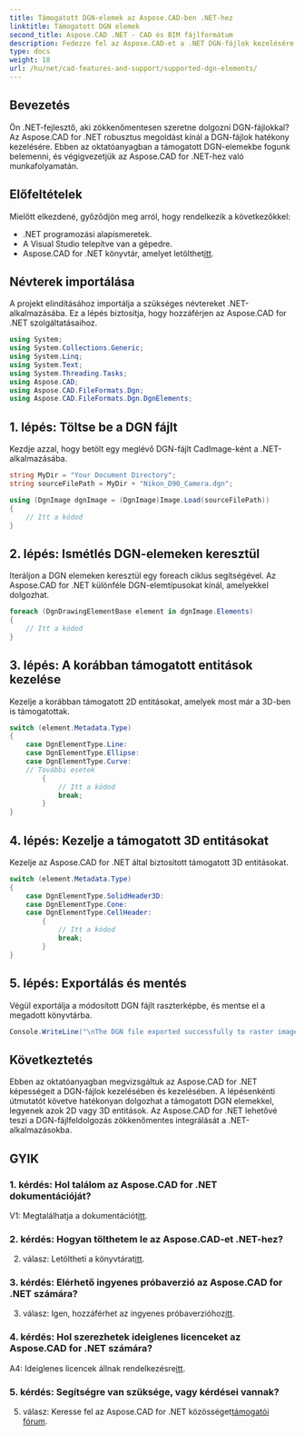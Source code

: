 ```yaml
---
title: Támogatott DGN-elemek az Aspose.CAD-ben .NET-hez
linktitle: Támogatott DGN elemek
second_title: Aspose.CAD .NET - CAD és BIM fájlformátum
description: Fedezze fel az Aspose.CAD-et a .NET DGN-fájlok kezelésére szolgáló hatékony szolgáltatásaihoz. Kövesse lépésről lépésre útmutatónkat, hogy zökkenőmentesen dolgozzon a 2D és 3D elemekkel.
type: docs
weight: 18
url: /hu/net/cad-features-and-support/supported-dgn-elements/
---
```

## Bevezetés

Ön .NET-fejlesztő, aki zökkenőmentesen szeretne dolgozni DGN-fájlokkal? Az Aspose.CAD for .NET robusztus megoldást kínál a DGN-fájlok hatékony kezelésére. Ebben az oktatóanyagban a támogatott DGN-elemekbe fogunk belemenni, és végigvezetjük az Aspose.CAD for .NET-hez való munkafolyamatán.

## Előfeltételek

Mielőtt elkezdené, győződjön meg arról, hogy rendelkezik a következőkkel:

- .NET programozási alapismeretek.
- A Visual Studio telepítve van a gépedre.
-  Aspose.CAD for .NET könyvtár, amelyet letölthet[itt](https://releases.aspose.com/cad/net/).

## Névterek importálása

A projekt elindításához importálja a szükséges névtereket .NET-alkalmazásába. Ez a lépés biztosítja, hogy hozzáférjen az Aspose.CAD for .NET szolgáltatásaihoz.

```csharp
using System;
using System.Collections.Generic;
using System.Linq;
using System.Text;
using System.Threading.Tasks;
using Aspose.CAD;
using Aspose.CAD.FileFormats.Dgn;
using Aspose.CAD.FileFormats.Dgn.DgnElements;
```

## 1. lépés: Töltse be a DGN fájlt

Kezdje azzal, hogy betölt egy meglévő DGN-fájlt CadImage-ként a .NET-alkalmazásába.

```csharp
string MyDir = "Your Document Directory";
string sourceFilePath = MyDir + "Nikon_D90_Camera.dgn";

using (DgnImage dgnImage = (DgnImage)Image.Load(sourceFilePath))
{
    // Itt a kódod
}
```

## 2. lépés: Ismétlés DGN-elemeken keresztül

Iteráljon a DGN elemeken keresztül egy foreach ciklus segítségével. Az Aspose.CAD for .NET különféle DGN-elemtípusokat kínál, amelyekkel dolgozhat.

```csharp
foreach (DgnDrawingElementBase element in dgnImage.Elements)
{
    // Itt a kódod
}
```

## 3. lépés: A korábban támogatott entitások kezelése

Kezelje a korábban támogatott 2D entitásokat, amelyek most már a 3D-ben is támogatottak.

```csharp
switch (element.Metadata.Type)
{
    case DgnElementType.Line:
    case DgnElementType.Ellipse:
    case DgnElementType.Curve:
    // További esetek
        {
            // Itt a kódod
            break;
        }
}
```

## 4. lépés: Kezelje a támogatott 3D entitásokat

Kezelje az Aspose.CAD for .NET által biztosított támogatott 3D entitásokat.

```csharp
switch (element.Metadata.Type)
{
    case DgnElementType.SolidHeader3D:
    case DgnElementType.Cone:
    case DgnElementType.CellHeader:
        {
            // Itt a kódod
            break;
        }
}
```

## 5. lépés: Exportálás és mentés

Végül exportálja a módosított DGN fájlt raszterképbe, és mentse el a megadott könyvtárba.

```csharp
Console.WriteLine("\nThe DGN file exported successfully to raster image.\nFile saved at " + MyDir);
```

## Következtetés

Ebben az oktatóanyagban megvizsgáltuk az Aspose.CAD for .NET képességeit a DGN-fájlok kezelésében és kezelésében. A lépésenkénti útmutatót követve hatékonyan dolgozhat a támogatott DGN elemekkel, legyenek azok 2D vagy 3D entitások. Az Aspose.CAD for .NET lehetővé teszi a DGN-fájlfeldolgozás zökkenőmentes integrálását a .NET-alkalmazásokba.

## GYIK

### 1. kérdés: Hol találom az Aspose.CAD for .NET dokumentációját?

 V1: Megtalálhatja a dokumentációt[itt](https://reference.aspose.com/cad/net/).

### 2. kérdés: Hogyan tölthetem le az Aspose.CAD-et .NET-hez?

 2. válasz: Letöltheti a könyvtárat[itt](https://releases.aspose.com/cad/net/).

### 3. kérdés: Elérhető ingyenes próbaverzió az Aspose.CAD for .NET számára?

 3. válasz: Igen, hozzáférhet az ingyenes próbaverzióhoz[itt](https://releases.aspose.com/).

### 4. kérdés: Hol szerezhetek ideiglenes licenceket az Aspose.CAD for .NET számára?

 A4: Ideiglenes licencek állnak rendelkezésre[itt](https://purchase.aspose.com/temporary-license/).

### 5. kérdés: Segítségre van szüksége, vagy kérdései vannak?

 5. válasz: Keresse fel az Aspose.CAD for .NET közösséget[támogatói fórum](https://forum.aspose.com/c/cad/19).